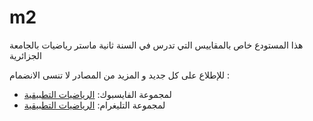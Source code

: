 # m2

هذا المستودع خاص بالمقاييس التي تدرس في السنة ثانية ماستر رياضيات بالجامعة الجزائرية

للإطلاع على كل جديد و المزيد من المصادر  لا تنسى الانضمام :

- لمجموعة الفايسبوك: [الرياضيات التطبيقية](https://www.facebook.com/groups/appliedmathematicsdz)
- لمجموعة التليغرام: [الرياضيات التطبيقية](https://t.me/applied_mathematics_dz)
